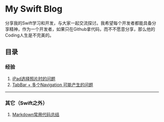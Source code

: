 # My Swift Blog

分享我的Swift学习和开发，与大家一起交流探讨。我希望每个开发者都能具备分享精神，作为一个开发者，如果只在Github拿代码，而不不愿意分享，那么他的Coding人生是不完美的。

## 目录

### 经验
1. [iPad选择照片时的问题](https://github.com/pangpingfei/SwiftBlog/blob/master/Exp/001.md)
2. [TabBar + 多个Navigation 可能产生的问题](https://github.com/pangpingfei/SwiftBlog/blob/master/Exp/002.md)

---

### 其它（Swift之外）
1. [Markdown常用代码总结](https://github.com/pangpingfei/SwiftBlog/blob/master/Others/Markdown.md)
